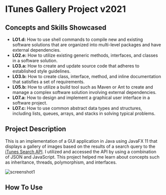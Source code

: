 # ITunes Gallery Project v2021



## Concepts and Skills Showcased

* **LO1.d:**	How to use shell commands to compile new and existing software solutions that
are organized into multi-level packages and have external dependencies.
* **LO2.e:** How to utilize existing generic methods, interfaces, and classes in a software solution.
* **LO3.a:** How to create and update source code that adheres to established style guidelines.
* **LO3.b:** How to create class, interface, method, and inline documentation that satisfies a set of requirements.
* **LO5.b:** How to utilize a build tool such as Maven or Ant to create and manage a complex software solution involving external dependencies.
* **LO7.a:** How to design and implement a graphical user interface in a software project.
* **LO7.c:** How to use common abstract data types and structures, including lists, queues, arrays, and stacks in solving typical problems.

## Project Description

This is an implementation of a GUI application in Java using JavaFX 11 that displays a 
gallery of images based on the results of a search query to the 
[iTunes Search API](https://affiliate.itunes.apple.com/resources/documentation/itunes-store-web-service-search-api/#searching).
I utilized and accessed the API by using a combination of JSON and JavaScript.
This project helped me learn about concepts such as inheritance, threads, polymorphism, and interfaces. 

![screenshot1](https://i.imgur.com/eUh0NbF.png)

## How To Use


